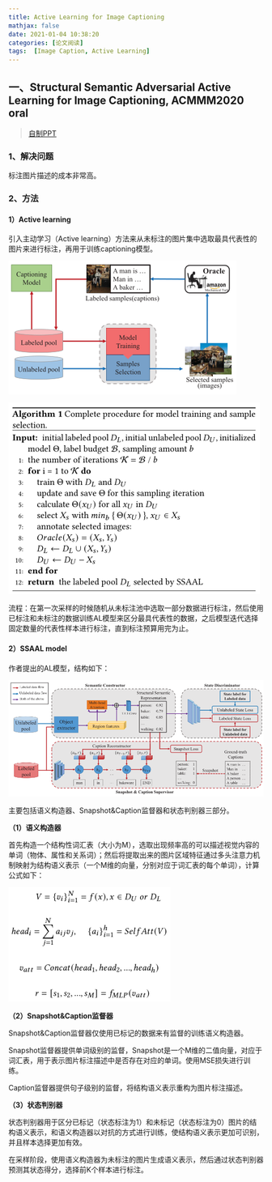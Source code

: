 ```yaml
---
title: Active Learning for Image Captioning
mathjax: false
date: 2021-01-04 10:38:20
categories: [论文阅读]
tags:  [Image Caption, Active Learning]
---
```


一、Structural Semantic Adversarial Active Learning for Image Captioning, ACMMM2020 oral
----------------------------------------------------------------------------------------
> [自制PPT](https://github.com/ezeli/notes_in_BIT/raw/master/PPT/ACMMM2020%20oral%20Structural%20Semantic%20Adversarial%20Active%20Learning%20for%20Image%20Captioning.pptx)

### 1、解决问题

标注图片描述的成本非常高。

### 2、方法

#### 1）Active learning

引入主动学习（Active learning）方法来从未标注的图片集中选取最具代表性的图片来进行标注，再用于训练captioning模型。
<!-- more -->
![](2021-01-04-Active-Learning-for-Image-Captioning/d6ff4aac31d03f44438adf2e3e144faa.png)

![](2021-01-04-Active-Learning-for-Image-Captioning/e21e877e6397110d1c3a294fda3afa13.png)

流程：在第一次采样的时候随机从未标注池中选取一部分数据进行标注，然后使用已标注和未标注的数据训练AL模型来区分最具代表性的数据，之后模型迭代选择固定数量的代表性样本进行标注，直到标注预算用完为止。

#### 2）SSAAL model

作者提出的AL模型，结构如下：

![](2021-01-04-Active-Learning-for-Image-Captioning/bdb7154214f125e7544d2bd106b414c9.png)

主要包括语义构造器、Snapshot&Caption监督器和状态判别器三部分。

**（1）语义构造器**

首先构造一个结构性词汇表（大小为M），选取出现频率高的可以描述视觉内容的单词（物体、属性和关系词）；然后将提取出来的图片区域特征通过多头注意力机制映射为结构语义表示（一个M维的向量，分别对应于词汇表的每个单词），计算公式如下：

![](2021-01-04-Active-Learning-for-Image-Captioning/e5a5862bb4f6fdade25c37716a87145e.png)

**（2）Snapshot&Caption监督器**

Snapshot&Caption监督器仅使用已标记的数据来有监督的训练语义构造器。

Snapshot监督器提供单词级别的监督，Snapshot是一个M维的二值向量，对应于词汇表，用于表示图片标注描述中是否存在对应的单词。使用MSE损失进行训练。

Caption监督器提供句子级别的监督，将结构语义表示重构为图片标注描述。

**（3）状态判别器**

状态判别器用于区分已标记（状态标注为1）和未标记（状态标注为0）图片的结构语义表示，和语义构造器以对抗的方式进行训练，使结构语义表示更加可识别，并且样本选择更加有效。

在采样阶段，使用语义构造器为未标注的图片生成语义表示，然后通过状态判别器预测其状态得分，选择前K个样本进行标注。
